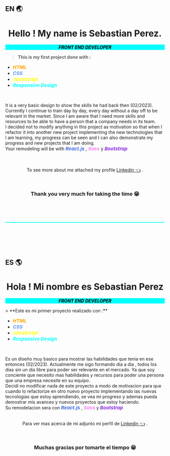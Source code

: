 ## EN 🌏
<h1 align=center>Hello ! My name is <strong>Sebastian Perez</strong>.</h1>

<p align=center     style="text-transform:uppercase;font-style: italic; background-color:cyan; font-weight: bolder; color: black;">Front End Developer</p>

> **This is my first project done with :**
<ul> 
    <li><b style="color:orange;font-style:italic; font-size:15px">HTML</b>  
    <li><b style="color:cornflowerblue;font-style:italic; font-size:15px">CSS</b>
    <li><b style="color:yellow;font-style:italic; font-size:15px">JavaScript</b>   
    <li><b style="color:cyan; font-style:italic; font-size:15px">Responsive Design</b>  
</ul>
<br>

<p>It is a very basic design to show the skills he had back then (02/2023). Currently I continue to train day by day, every day without a day off to be relevant in the market. Since I am aware that I need more skills and resources to be able to have a person that a company needs in its team. <br>
I decided not to modify anything in this project as motivation so that when I refactor it into another new project implementing the new technologies that I am learning, my progress can be seen and I can also demonstrate my progress and new projects that I am doing.<br>
Your remodeling will be with <b style="color:royalblue;font-style:italic; font-size:15px">React.js</b> , <b style="color:violet;font-style:italic; font-size:15px">Sass</b> y <b style="color:blueviolet;font-style:italic; font-size:15px">Bootstrap</b>  
</p><br><br>

<div style="display:flex; flex-direction:column; gap:2em;">
    <span align=center>To see more about me attached my profile
    <a href="https://www.linkedin.com/in/sebaperez90/">Linkedin 👈</a> .</span>
    <h3 align=center>Thank you very much for taking the time 😁</h3>

</div>

<br><br>

<hr style="height: 2px;background-color:cyan; border-radius:10px">

<br><br><br><br>

## ES 🌎

<h1 align=center>Hola ! Mi nombre es Sebastian Perez</h1>
<p align=center style="text-transform:uppercase;font-style: italic; background-color:cyan; font-weight: bolder; color: black;">Front End Developer</p>
> **Este es mi primer proyecto realizado con :**

<ul> 
    <li><b style="color:orange;font-style:italic; font-size:15px">HTML</b>  
    <li><b style="color:cornflowerblue;font-style:italic; font-size:15px">CSS</b>
    <li><b style="color:yellow;font-style:italic; font-size:15px">JavaScript</b>   
    <li><b style="color:cyan; font-style:italic; font-size:15px">Responsive Design</b>  
</ul>
<br>

<p  align=start> Es un diseño muy basico para mostrar las habilidades que tenia en ese entonces (02/2023). Actualmente me sigo formando dia a dia , todos los dias sin un dia libre para poder ser relevante en el mercado. Ya que soy conciente que necesito mas habilidades y recursos para poder una persona que una empresa necesite en su equipo. <br>
Decidi no modificar nada de este proyecto a modo de motivacion para que cuando lo refactorize en otro nuevo proyecto implementando las nuevas tecnologias que estoy aprendiendo, se vea mi progreso y ademas pueda demostrar mis avances y nuevos proyectos que estoy haciendo.<br>
Su remodelacion sera con <b style="color:royalblue;font-style:italic; font-size:15px">React.js</b> , <b style="color:violet;font-style:italic; font-size:15px">Sass</b> y <b style="color:blueviolet;font-style:italic; font-size:15px">Bootstrap</b>  
</p>
<br>

<div style="display:flex; flex-direction:column; gap:2em;">
    <span align=center>Para ver mas acerca de mi adjunto mi perfil de
    <a href="https://www.linkedin.com/in/sebaperez90/">Linkedin 👈</a> .</span>
    <h3 align=center>Muchas gracias por tomarte el tiempo 😁</h3>

</div>

